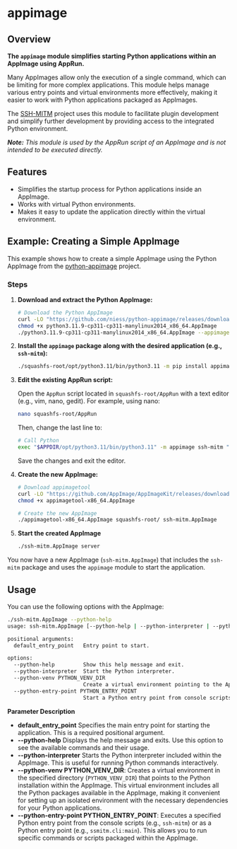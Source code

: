# appimage

## Overview

**The `appimage` module simplifies starting Python applications within an AppImage using AppRun.**

Many AppImages allow only the execution of a single command, which can be limiting for more complex applications. 
This module helps manage various entry points and virtual environments more effectively, making it easier to work with Python applications packaged as AppImages.

The [SSH-MITM](https://github.com/ssh-mitm/ssh-mitm) project uses this module to facilitate plugin development and simplify further development by providing access to the integrated Python environment.

_**Note:** This module is used by the AppRun script of an AppImage and is not intended to be executed directly._



## Features

- Simplifies the startup process for Python applications inside an AppImage.
- Works with virtual Python environments.
- Makes it easy to update the application directly within the virtual environment.

## Example: Creating a Simple AppImage

This example shows how to create a simple AppImage using the Python AppImage from the [python-appimage](https://github.com/niess/python-appimage) project.

### Steps

1. **Download and extract the Python AppImage:**

    ```sh
    # Download the Python AppImage
    curl -LO "https://github.com/niess/python-appimage/releases/download/python3.11/python3.11.9-cp311-cp311-manylinux2014_x86_64.AppImage"
    chmod +x python3.11.9-cp311-cp311-manylinux2014_x86_64.AppImage
    ./python3.11.9-cp311-cp311-manylinux2014_x86_64.AppImage --appimage-extract
    ```

2. **Install the `appimage` package along with the desired application (e.g., `ssh-mitm`):**

    ```sh
    ./squashfs-root/opt/python3.11/bin/python3.11 -m pip install appimage ssh-mitm
    ```

3. **Edit the existing AppRun script:**

    Open the `AppRun` script located in `squashfs-root/AppRun` with a text editor (e.g., vim, nano, gedit). For example, using nano:

    ```sh
    nano squashfs-root/AppRun
    ```

    Then, change the last line to:

    ```sh
    # Call Python
    exec "$APPDIR/opt/python3.11/bin/python3.11" -m appimage ssh-mitm "$@"
    ```

    Save the changes and exit the editor.


4. **Create the new AppImage:**

    ```sh
    # Download appimagetool
    curl -LO "https://github.com/AppImage/AppImageKit/releases/download/continuous/appimagetool-x86_64.AppImage"
    chmod +x appimagetool-x86_64.AppImage

    # Create the new AppImage
    ./appimagetool-x86_64.AppImage squashfs-root/ ssh-mitm.AppImage
    ```

5. **Start the created AppImage**

    ```sh
    ./ssh-mitm.AppImage server
    ```


You now have a new AppImage (`ssh-mitm.AppImage`) that includes the `ssh-mitm` package and uses the `appimage` module to start the application.

## Usage

You can use the following options with the AppImage:

```sh
./ssh-mitm.AppImage --python-help
usage: ssh-mitm.AppImage [--python-help | --python-interpreter | --python-venv PYTHON_VENV_DIR | --python-entry-point PYTHON_ENTRY_POINT] default_entry_point

positional arguments:
  default_entry_point   Entry point to start.

options:
  --python-help         Show this help message and exit.
  --python-interpreter  Start the Python interpreter.
  --python-venv PYTHON_VENV_DIR
                        Create a virtual environment pointing to the AppImage.
  --python-entry-point PYTHON_ENTRY_POINT
                        Start a Python entry point from console scripts (e.g., ssh-mitm).
```

**Parameter Description**

- **default_entry_point** Specifies the main entry point for starting the application. This is a required positional argument.
- **--python-help** Displays the help message and exits. Use this option to see the available commands and their usage.
- **--python-interpreter** Starts the Python interpreter included within the AppImage. This is useful for running Python commands interactively.
- **--python-venv PYTHON_VENV_DIR**: Creates a virtual environment in the specified directory (`PYTHON_VENV_DIR`) that points to the Python installation within the AppImage. This virtual environment includes all the Python packages available in the AppImage, making it convenient for setting up an isolated environment with the necessary dependencies for your Python applications.
- **--python-entry-point PYTHON_ENTRY_POINT**: Executes a specified Python entry point from the console scripts (e.g., `ssh-mitm`) or as a Python entry point (e.g., `ssmitm.cli:main`). This allows you to run specific commands or scripts packaged within the AppImage.
